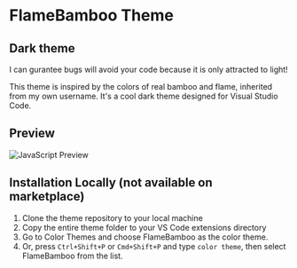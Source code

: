 # FlameBamboo Theme

## Dark theme

I can gurantee bugs will avoid your code because it is only attracted to light!

This theme is inspired by the colors of real bamboo and flame, inherited from my own username. It's a cool dark theme designed for Visual Studio Code.

## Preview

![JavaScript Preview](Sample.png)

## Installation Locally (not available on marketplace)

1. Clone the theme repository to your local machine
2. Copy the entire theme folder to your VS Code extensions directory
3. Go to Color Themes and choose FlameBamboo as the color theme.
4. Or, press `Ctrl+Shift+P` or `Cmd+Shift+P` and type `color theme`, then select FlameBamboo from the list.
